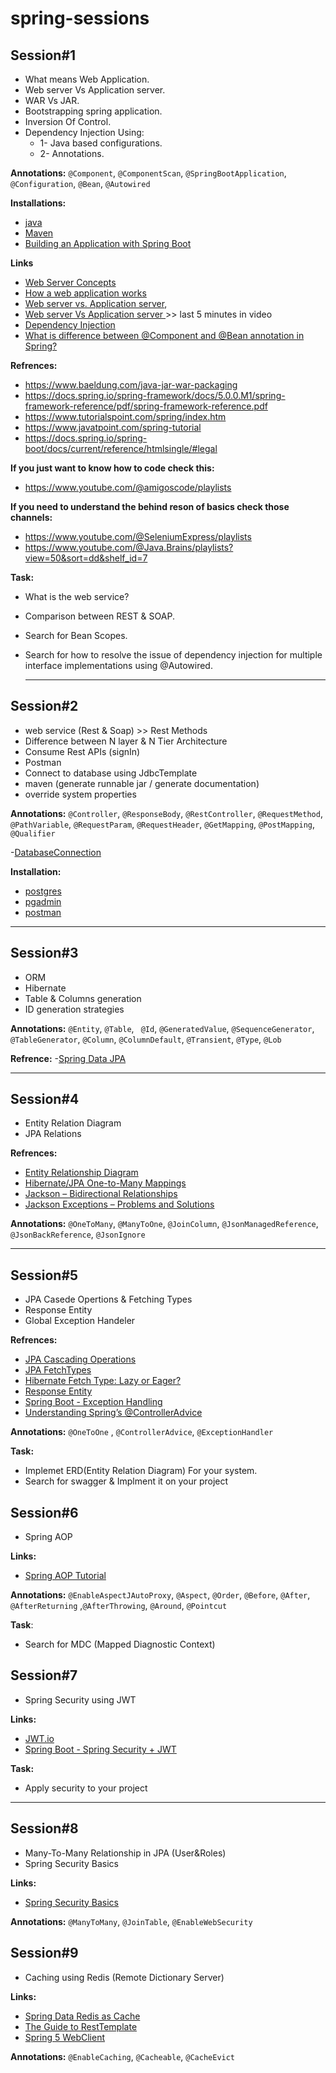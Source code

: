 # spring-sessions

## Session#1

- What means Web Application.
- Web server Vs Application server.
- WAR Vs JAR.
- Bootstrapping spring application.
- Inversion Of Control.
- Dependency Injection Using:
	- 1- Java based configurations.
	- 2- Annotations.

**Annotations:**  ``@Component``, ``@ComponentScan``, ``@SpringBootApplication``, ``@Configuration``, ``@Bean``, ``@Autowired``
  
**Installations:**
- [java](https://www.codejava.net/java-se/download-and-install-java-11-openjdk-and-oracle-jdk)
- [Maven](https://phoenixnap.com/kb/install-maven-windows)
- [Building an Application with Spring Boot](https://spring.io/guides/gs/spring-boot)

**Links**
- [Web Server Concepts](https://www.youtube.com/watch?v=9J1nJOivdyw)
- [How a web application works](https://www.youtube.com/watch?v=zjfViRCjT5U)
- [Web server vs. Application server](https://www.educative.io/answers/web-server-vs-application-server),
- [Web server Vs Application server ](https://youtu.be/-XoXOp7Ihyc?list=PL0pSb9Km2KjLs6GA1KS20N2QEFpwFJEap&t=853)>> last 5  minutes in video
- [Dependency Injection](https://www.youtube.com/watch?v=eQ90v7HQT-Q)
- [What is difference between @Component and @Bean annotation in Spring?](https://medium.com/javarevisited/what-is-difference-between-component-and-bean-annotation-in-spring-bffdad0ab899)

**Refrences:**
- https://www.baeldung.com/java-jar-war-packaging
- https://docs.spring.io/spring-framework/docs/5.0.0.M1/spring-framework-reference/pdf/spring-framework-reference.pdf
- https://www.tutorialspoint.com/spring/index.htm
- https://www.javatpoint.com/spring-tutorial
- https://docs.spring.io/spring-boot/docs/current/reference/htmlsingle/#legal

**If you just want to know how to code check this:**
- https://www.youtube.com/@amigoscode/playlists

**If you need to understand the behind reson of basics check those channels:**
  - https://www.youtube.com/@SeleniumExpress/playlists
  - https://www.youtube.com/@Java.Brains/playlists?view=50&sort=dd&shelf_id=7

**Task:**
- What is the web service?
- Comparison between REST & SOAP.
- Search for Bean Scopes.
- Search for how to resolve the issue of dependency injection for multiple interface implementations using @Autowired.

  ____

## Session#2

- web service (Rest & Soap) >> Rest Methods
- Difference between N layer & N Tier Architecture
- Consume Rest APIs (signIn)
- Postman
- Connect to database using JdbcTemplate
- maven (generate runnable jar / generate documentation)
- override system properties

**Annotations:** ``@Controller``, ``@ResponseBody``, ``@RestController``, ``@RequestMethod``, ``@PathVariable``, ``@RequestParam``, ``@RequestHeader``, ``@GetMapping``, ``@PostMapping``, ``@Qualifier``

-[DatabaseConnection](https://docs.oracle.com/cd/E19509-01/820-3497/agqka/index.html)

**Installation:**
- [postgres](https://www.postgresql.org/download/)
- [pgadmin](https://www.pgadmin.org/download/)
- [postman](https://www.postman.com/downloads/)

___

## Session#3

- ORM
- Hibernate
- Table & Columns generation
- ID generation strategies

**Annotations:** ``@Entity``, ``@Table``, `` @Id``, ``@GeneratedValue``, ``@SequenceGenerator``, ``@TableGenerator``, ``@Column``, ``@ColumnDefault``, ``@Transient``, ``@Type``, ``@Lob``

**Refrence:** 
-[Spring Data JPA](https://docs.spring.io/spring-data/jpa/docs/current/reference/html/#jpa.query.other-methods)

___

## Session#4

- Entity Relation Diagram
- JPA Relations

**Refrences:**
- [Entity Relationship Diagram](https://youtu.be/CZ46r29kyQw)
- [Hibernate/JPA One-to-Many Mappings](https://howtodoinjava.com/hibernate/hibernate-one-to-many-mapping/)
- [Jackson – Bidirectional Relationships](https://www.baeldung.com/jackson-bidirectional-relationships-and-infinite-recursion)
- [Jackson Exceptions – Problems and Solutions](https://www.baeldung.com/jackson-exception)

**Annotations:** ``@OneToMany``, ``@ManyToOne``, ``@JoinColumn``, ``@JsonManagedReference``, ``@JsonBackReference``, ``@JsonIgnore``

  ____
  
## Session#5

- JPA Casede Opertions & Fetching Types
- Response Entity
- Global Exception Handeler

**Refrences:**
- [JPA Cascading Operations](https://www.javatpoint.com/jpa-cascading-operations)
- [JPA FetchTypes](https://thorben-janssen.com/entity-mappings-introduction-jpa-fetchtypes/)
- [Hibernate Fetch Type: Lazy or Eager?](https://medium.com/javarevisited/hibernate-a-silver-bullet-for-java-persistence-part-2-d803d653b591)
- [Response Entity](https://www.baeldung.com/spring-response-entity)
- [Spring Boot - Exception Handling](https://www.tutorialspoint.com/spring_boot/spring_boot_exception_handling.htm)
- [Understanding Spring’s @ControllerAdvice](https://medium.com/@jovannypcg/understanding-springs-controlleradvice-cd96a364033f)

**Annotations:**  ``@OneToOne`` , ``@ControllerAdvice``, ``@ExceptionHandler``

**Task:** 
- Implemet ERD(Entity Relation Diagram) For your system.
- Search for swagger & Implment it on your project
  
## Session#6

- Spring AOP

**Links:**
- [Spring AOP Tutorial](https://www.youtube.com/playlist?list=PLE37064DE302862F8)
 
**Annotations:** ``@EnableAspectJAutoProxy``, ``@Aspect``, ``@Order``, ``@Before``, ``@After``, ``@AfterReturning`` ,``@AfterThrowing``, ``@Around``, ``@Pointcut``

**Task**:
- Search for MDC (Mapped Diagnostic Context)

## Session#7

- Spring Security using JWT

**Links:**
- [JWT.io](https://jwt.io/)
- [Spring Boot - Spring Security + JWT]([https://www.youtube.com/watch?v=rBNOc4ymd1E](https://youtube.com/playlist?list=PLqq-6Pq4lTTYTEooakHchTGglSvkZAjnE&si=VbSOB6PnEOr_rLyR))

**Task:** 
- Apply security to your project
___

## Session#8

- Many-To-Many Relationship in JPA (User&Roles)
- Spring Security Basics

**Links:**
- [Spring Security Basics](https://www.baeldung.com/spring-security-method-security)

**Annotations:** ``@ManyToMany``, ``@JoinTable``, ``@EnableWebSecurity``


## Session#9

- Caching using Redis (Remote Dictionary Server)

**Links:**
- [Spring Data Redis as Cache](https://www.youtube.com/watch?v=AiNL1X-dhkc)
- [The Guide to RestTemplate](https://www.baeldung.com/rest-template)
- [Spring 5 WebClient](https://www.baeldung.com/spring-5-webclient)
 
**Annotations:** ``@EnableCaching``, ``@Cacheable``, ``@CacheEvict``
